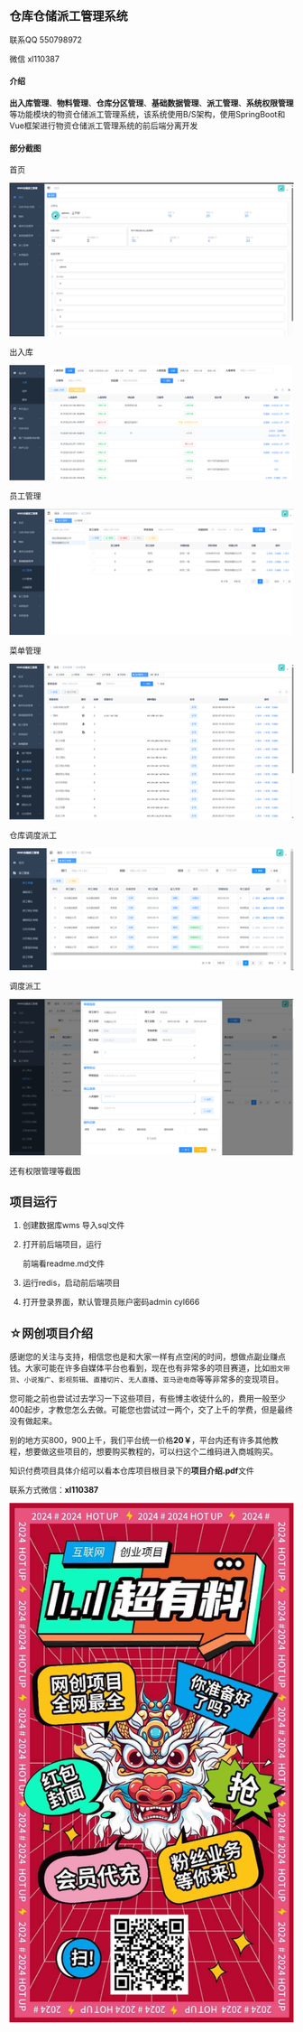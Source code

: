 ## 仓库仓储派工管理系统

联系QQ 550798972

微信 xl110387

#### 介绍

**出入库管理**、**物料管理**、**仓库分区管理**、**基础数据管理**、**派工管理**、**系统权限管理**等功能模块的物资仓储派工管理系统，该系统使用B/S架构，使用SpringBoot和Vue框架进行物资仓储派工管理系统的前后端分离开发

#### 部分截图

首页

![71273990883](img\1712739908832.png)

出入库

![70758416519](/img/1707584165193.png)

员工管理

![71273995224](img\1712739952241.png)

菜单管理

![71274009807](img\1712740098074.png)

仓库调度派工

![img](/img/2.png)

调度派工

![71274023229](img\1712740232292.png)

还有权限管理等截图 

## 项目运行

1. 创建数据库wms 导入sql文件

2. 打开前后端项目，运行

   前端看readme.md文件

3. 运行redis，启动前后端项目

4. 打开登录界面，默认管理员账户密码admin      cyl666

## ☆网创项目介绍

  感谢您的关注与支持，相信您也是和大家一样有点空闲的时间，想做点副业赚点钱。大家可能在许多自媒体平台也看到，现在也有非常多的项目赛道，比如`图文带货`、`小说推广`、`影视剪辑`、`直播切片`、`无人直播`、`亚马逊电商`等等非常多的变现项目。

  您可能之前也尝试过去学习一下这些项目，有些博主收徒什么的，费用一般至少400起步，才教您怎么去做。可能您也尝试过一两个，交了上千的学费，但是最终没有做起来。

别的地方买800，900上千，我们平台统一价格**20￥**，平台内还有许多其他教程，想要做这些项目的，想要购买教程的，可以扫这个二维码进入商城购买。

知识付费项目具体介绍可以看本仓库项目根目录下的**项目介绍.pdf**文件

联系方式微信：**xl110387**

![co](IMG\icon.png)